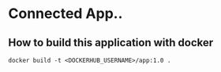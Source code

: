 # Connected App..

## How to build this application with docker
```
docker build -t <DOCKERHUB_USERNAME>/app:1.0 .
```
